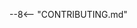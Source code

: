 <!--
SPDX-FileCopyrightText: 2024-present Stuart Ellis <stuart@stuartellis.name>

SPDX-License-Identifier: MIT
-->

--8<-- "CONTRIBUTING.md"
